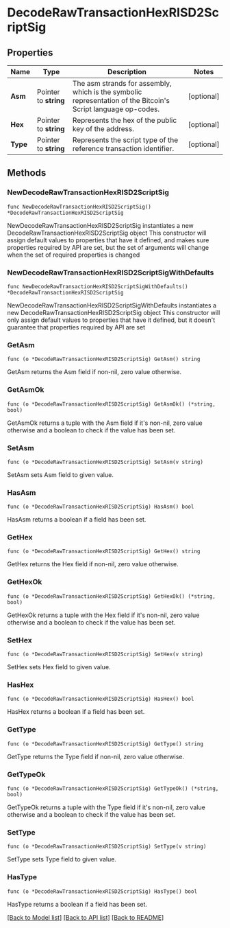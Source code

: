 # DecodeRawTransactionHexRISD2ScriptSig

## Properties

Name | Type | Description | Notes
------------ | ------------- | ------------- | -------------
**Asm** | Pointer to **string** | The asm strands for assembly, which is the symbolic representation of the Bitcoin&#39;s Script language op-codes. | [optional] 
**Hex** | Pointer to **string** | Represents the hex of the public key of the address. | [optional] 
**Type** | Pointer to **string** | Represents the script type of the reference transaction identifier. | [optional] 

## Methods

### NewDecodeRawTransactionHexRISD2ScriptSig

`func NewDecodeRawTransactionHexRISD2ScriptSig() *DecodeRawTransactionHexRISD2ScriptSig`

NewDecodeRawTransactionHexRISD2ScriptSig instantiates a new DecodeRawTransactionHexRISD2ScriptSig object
This constructor will assign default values to properties that have it defined,
and makes sure properties required by API are set, but the set of arguments
will change when the set of required properties is changed

### NewDecodeRawTransactionHexRISD2ScriptSigWithDefaults

`func NewDecodeRawTransactionHexRISD2ScriptSigWithDefaults() *DecodeRawTransactionHexRISD2ScriptSig`

NewDecodeRawTransactionHexRISD2ScriptSigWithDefaults instantiates a new DecodeRawTransactionHexRISD2ScriptSig object
This constructor will only assign default values to properties that have it defined,
but it doesn't guarantee that properties required by API are set

### GetAsm

`func (o *DecodeRawTransactionHexRISD2ScriptSig) GetAsm() string`

GetAsm returns the Asm field if non-nil, zero value otherwise.

### GetAsmOk

`func (o *DecodeRawTransactionHexRISD2ScriptSig) GetAsmOk() (*string, bool)`

GetAsmOk returns a tuple with the Asm field if it's non-nil, zero value otherwise
and a boolean to check if the value has been set.

### SetAsm

`func (o *DecodeRawTransactionHexRISD2ScriptSig) SetAsm(v string)`

SetAsm sets Asm field to given value.

### HasAsm

`func (o *DecodeRawTransactionHexRISD2ScriptSig) HasAsm() bool`

HasAsm returns a boolean if a field has been set.

### GetHex

`func (o *DecodeRawTransactionHexRISD2ScriptSig) GetHex() string`

GetHex returns the Hex field if non-nil, zero value otherwise.

### GetHexOk

`func (o *DecodeRawTransactionHexRISD2ScriptSig) GetHexOk() (*string, bool)`

GetHexOk returns a tuple with the Hex field if it's non-nil, zero value otherwise
and a boolean to check if the value has been set.

### SetHex

`func (o *DecodeRawTransactionHexRISD2ScriptSig) SetHex(v string)`

SetHex sets Hex field to given value.

### HasHex

`func (o *DecodeRawTransactionHexRISD2ScriptSig) HasHex() bool`

HasHex returns a boolean if a field has been set.

### GetType

`func (o *DecodeRawTransactionHexRISD2ScriptSig) GetType() string`

GetType returns the Type field if non-nil, zero value otherwise.

### GetTypeOk

`func (o *DecodeRawTransactionHexRISD2ScriptSig) GetTypeOk() (*string, bool)`

GetTypeOk returns a tuple with the Type field if it's non-nil, zero value otherwise
and a boolean to check if the value has been set.

### SetType

`func (o *DecodeRawTransactionHexRISD2ScriptSig) SetType(v string)`

SetType sets Type field to given value.

### HasType

`func (o *DecodeRawTransactionHexRISD2ScriptSig) HasType() bool`

HasType returns a boolean if a field has been set.


[[Back to Model list]](../README.md#documentation-for-models) [[Back to API list]](../README.md#documentation-for-api-endpoints) [[Back to README]](../README.md)


